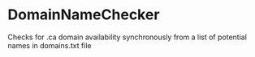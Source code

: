 # DomainNameChecker

Checks for .ca domain availability synchronously from a list of potential names in domains.txt file